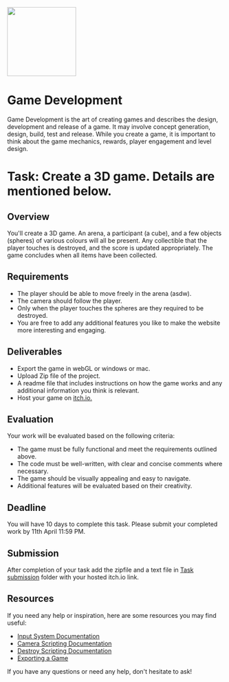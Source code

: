 <img src="https://github.com/sambit32/Induction-2023-2nd-year-and-MCA/blob/main/Game%20Development/assets/Unity.png" width="160">

# Game Development

Game Development is the art of creating games and describes the design, development and release of a game. It may involve concept generation, design, build, test and release. While you create a game, it is important to think about the game mechanics, rewards, player engagement and level design.

# Task: Create a 3D game. Details are mentioned below.

## Overview

You'll create a 3D game. An arena, a participant (a cube), and a few objects (spheres) of various colours will all be present. Any collectible that the player touches is destroyed, and the score is updated appropriately. The game concludes when all items have been collected.

## Requirements

- The player should be able to move freely in the arena (asdw).
- The camera should follow the player.
- Only when the player touches the spheres are they required to be destroyed.
- You are free to add any additional features you like to make the website more interesting and engaging.

## Deliverables

- Export the game in webGL or windows or mac.
- Upload Zip file of the project.
- A readme file that includes instructions on how the game works and any additional information you think is relevant.
- Host your game on [itch.io.](https://itch.io/)

## Evaluation

Your work will be evaluated based on the following criteria:

- The game must be fully functional and meet the requirements outlined above.
- The code must be well-written, with clear and concise comments where necessary.
- The game should be visually appealing and easy to navigate.
- Additional features will be evaluated based on their creativity.

## Deadline

You will have 10 days to complete this task. Please submit your completed work by 11th April 11:59 PM.

## Submission

After completion of your task add the zipfile and a text file in [Task submission](https://github.com/sambit32/Induction-2023-2nd-year-and-MCA/tree/main/Game%20Development/Task%20Submission) folder with your hosted itch.io link.

## Resources

If you need any help or inspiration, here are some resources you may find useful:

- [Input System Documentation](https://docs.unity3d.com/ScriptReference/Input.html)
- [Camera Scripting Documentation](https://docs.unity3d.com/ScriptReference/Camera.html)
- [Destroy Scripting Documentation](https://docs.unity3d.com/ScriptReference/Object.Destroy.html)
- [Exporting a Game](https://youtu.be/7nxKAtxGSn8)

If you have any questions or need any help, don't hesitate to ask!
